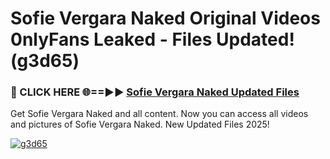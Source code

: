 # Sofie Vergara Naked Original Videos 0nlyFans Leaked - Files Updated! (g3d65)

<h3>🔴 CLICK HERE 🌐==►► <a href="https://tinyurl.com/up5wt9bj" rel="nofollow">Sofie Vergara Naked Updated Files</a></h3>

Get Sofie Vergara Naked and all content. Now you can access all videos and pictures of Sofie Vergara Naked. New Updated Files 2025!

[![g3d65](https://i.imgur.com/ABiUzMV.gif)](https://tinyurl.com/up5wt9bj)
